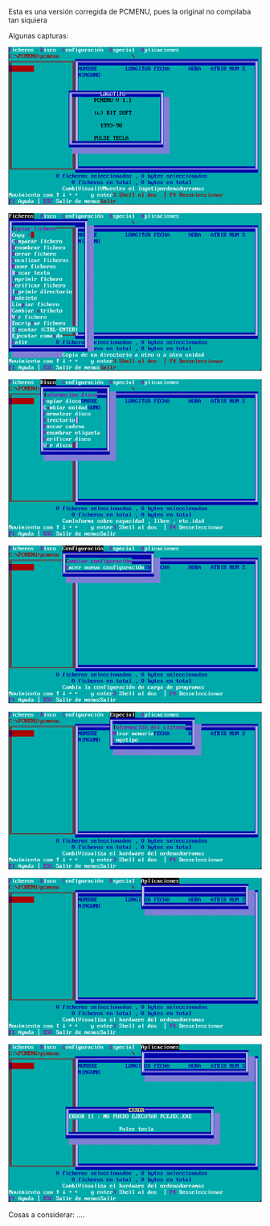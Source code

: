 Esta es una versión corregida de PCMENU, pues la original no compilaba tan siquiera

Algunas capturas:

![pcmenu1](pcmenu1.png)

![pcmenu2](pcmenu2.png)

![pcmenu3](pcmenu3.png)

![pcmenu4](pcmenu4.png)

![pcmenu5](pcmenu5.png)

![pcmenu6](pcmenu6.png)

![pcmenu7](pcmenu7.png)

Cosas a considerar:
....
